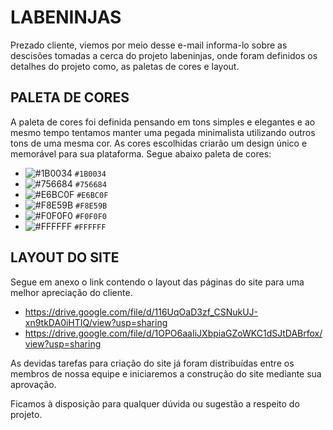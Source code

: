 # LABENINJAS

Prezado cliente, viemos por meio desse e-mail informa-lo sobre as descisões tomadas a cerca do projeto labeninjas, onde foram definidos os detalhes do projeto como, as paletas de cores e layout. 

## PALETA DE CORES
A paleta de cores foi definida pensando em tons simples e elegantes e ao mesmo tempo tentamos manter uma pegada minimalista utilizando outros tons de uma mesma cor.
As cores escolhidas criarão um design único e memorável para sua plataforma.
Segue abaixo paleta de cores:

- ![#1B0034](https://via.placeholder.com/15/1B0034?text=+) `#1B0034`
- ![#756684](https://via.placeholder.com/15/756684/000000?text=+) `#756684`
- ![#E6BC0F](https://via.placeholder.com/15/E6BC0F/000000?text=+) `#E6BC0F`
- ![#F8E59B](https://via.placeholder.com/15/F8E59B/000000?text=+) `#F8E59B`
- ![#F0F0F0](https://via.placeholder.com/15/F0F0F0/000000?text=+) `#F0F0F0`
- ![#FFFFFF](https://via.placeholder.com/15/FFFFFF/000000?text=+) `#FFFFFF`

## LAYOUT DO SITE
Segue em anexo o link contendo o layout das páginas do site para uma melhor apreciação do cliente.

- https://drive.google.com/file/d/116UqOaD3zf_CSNukUJ-xn9tkDA0iHTIQ/view?usp=sharing
- https://drive.google.com/file/d/1OPO6aaIiJXbpiaGZoWKC1dSJtDABrfox/view?usp=sharing

As devidas tarefas para criação do site já foram distribuídas entre os membros de nossa equipe e iniciaremos a construção do site mediante sua aprovação.

Ficamos à disposição para qualquer dúvida ou sugestão a respeito do projeto.
